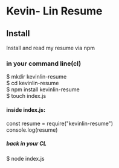 #  Kevin- Lin Resume
## Install
Install and read my resume via npm

### in your command line(cl)
$ mkdir kevinlin-resume <br />
$ cd kevinlin-resume <br />
$ npm install kevinlin-resume <br />
$ touch index.js <br />

#### inside index.js:
const resume = require("kevinlin-resume") <br />
console.log(resume) <br />

##### back in your CL
$ node index.js 




